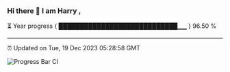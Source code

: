 ### Hi there 👋 I am Harry , 

⏳ Year progress { ████████████████████████████▁▁ } 96.50 %

---

⏰ Updated on Tue, 19 Dec 2023 05:28:58 GMT

![Progress Bar CI](https://github.com/duykhang68/duykhang68/workflows/Progress%20Bar%20CI/badge.svg)
